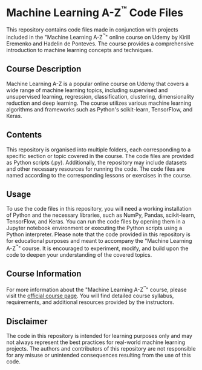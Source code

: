 # Machine Learning A-Z<sup>:tm:</sup> Code Files
This repository contains code files made in conjunction with projects included in the "Machine Learning A-Z<sup>:tm:</sup>" online course on Udemy by Kirill Eremenko and Hadelin de Ponteves. The course provides a comprehensive introduction to machine learning concepts and techniques.

## Course Description
Machine Learning A-Z is a popular online course on Udemy that covers a wide range of machine learning topics, including supervised and unsupervised learning, regression, classification, clustering, dimensionality reduction and deep learning. The course utilizes various machine learning algorithms and frameworks such as Python's scikit-learn, TensorFlow, and Keras.

## Contents
This repository is organised into multiple folders, each corresponding to a specific section or topic covered in the course. The code files are provided as Python scripts (.py). Additionally, the repository may include datasets and other necessary resources for running the code. The code files are named according to the corresponding lessons or exercises in the course.

## Usage
To use the code files in this repository, you will need a working installation of Python and the necessary libraries, such as NumPy, Pandas, scikit-learn, TensorFlow, and Keras. You can run the code files by opening them in a Jupyter notebook environment or executing the Python scripts using a Python interpreter. Please note that the code provided in this repository is for educational purposes and meant to accompany the "Machine Learning A-Z<sup>:tm:</sup>" course. It is encouraged to experiment, modify, and build upon the code to deepen your understanding of the covered topics.

## Course Information
For more information about the "Machine Learning A-Z<sup>:tm:</sup>" course, please visit the [official course page](https://www.udemy.com/course/machinelearning/). You will find detailed course syllabus, requirements, and additional resources provided by the instructors.

## Disclaimer
The code in this repository is intended for learning purposes only and may not always represent the best practices for real-world machine learning projects. The authors and contributors of this repository are not responsible for any misuse or unintended consequences resulting from the use of this code.
